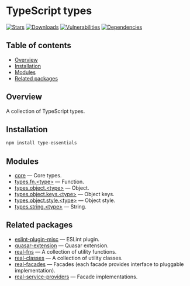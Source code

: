 # TypeScript types

[![Stars](https://img.shields.io/github/stars/ilyub/type-essentials)](https://github.com/ilyub/type-essentials)
[![Downloads](https://img.shields.io/npm/dm/type-essentials)](https://www.npmjs.com/package/type-essentials)
[![Vulnerabilities](https://img.shields.io/snyk/vulnerabilities/npm/type-essentials)](https://snyk.io/advisor/npm-package/type-essentials)
[![Dependencies](https://img.shields.io/librariesio/release/npm/type-essentials)](https://libraries.io/npm/type-essentials)

## Table of contents

- [Overview](#overview)
- [Installation](#installation)
- [Modules](#modules)
- [Related packages](#related-packages)

## [](#overview)Overview

A collection of TypeScript types.

## [](#installation)Installation

```sh
npm install type-essentials
```

## [](#modules)Modules

- [core](https://ilyub.github.io/type-essentials/modules/core.html) &mdash; Core types.
- [types.fn.\<type\>](https://ilyub.github.io/type-essentials/modules/function.html) &mdash; Function.
- [types.object.\<type\>](https://ilyub.github.io/type-essentials/modules/object.html) &mdash; Object.
- [types.object.keys.\<type\>](https://ilyub.github.io/type-essentials/modules/object_keys.html) &mdash; Object keys.
- [types.object.style.\<type\>](https://ilyub.github.io/type-essentials/modules/object_style.html) &mdash; Object style.
- [types.string.\<type\>](https://ilyub.github.io/type-essentials/modules/string.html) &mdash; String.

## [](#related-packages)Related packages

- [eslint-plugin-misc](https://www.npmjs.com/package/eslint-plugin-misc) &mdash; ESLint plugin.
- [quasar-extension](https://www.npmjs.com/package/quasar-extension) &mdash; Quasar extension.
- [real-fns](https://www.npmjs.com/package/real-fns) &mdash; A collection of utility functions.
- [real-classes](https://www.npmjs.com/package/real-classes) &mdash; A collection of utility classes.
- [real-facades](https://www.npmjs.com/package/real-facades) &mdash; Facades (each facade provides interface to pluggable implementation).
- [real-service-providers](https://www.npmjs.com/package/real-service-providers) &mdash; Facade implementations.
